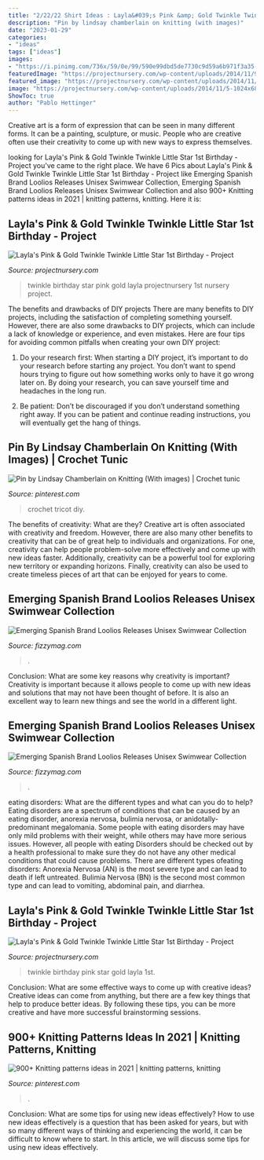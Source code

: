 ```yaml
---
title: "2/22/22 Shirt Ideas : Layla&#039;s Pink &amp; Gold Twinkle Twinkle Little Star 1st Birthday"
description: "Pin by lindsay chamberlain on knitting (with images)"
date: "2023-01-29"
categories:
- "ideas"
tags: ["ideas"]
images:
- "https://i.pinimg.com/736x/59/0e/99/590e99dbd5de7730c9d59a6b971f3a35--crochet-sweater-patterns-crochet-sweaters.jpg"
featuredImage: "https://projectnursery.com/wp-content/uploads/2014/11/9-1024x680.jpg"
featured_image: "https://projectnursery.com/wp-content/uploads/2014/11/5-1024x682.jpg"
image: "https://projectnursery.com/wp-content/uploads/2014/11/5-1024x682.jpg"
ShowToc: true
author: "Pablo Hettinger"
---
```



Creative art is a form of expression that can be seen in many different forms. It can be a painting, sculpture, or music. People who are creative often use their creativity to come up with new ways to express themselves.

	

		
looking for Layla&#039;s Pink &amp; Gold Twinkle Twinkle Little Star 1st Birthday - Project you've came to the right place. We have 6 Pics about Layla&#039;s Pink &amp; Gold Twinkle Twinkle Little Star 1st Birthday - Project like Emerging Spanish Brand Loolios Releases Unisex Swimwear Collection, Emerging Spanish Brand Loolios Releases Unisex Swimwear Collection and also 900+ Knitting patterns ideas in 2021 | knitting patterns, knitting. Here it is:
		
    
## Layla&#039;s Pink &amp; Gold Twinkle Twinkle Little Star 1st Birthday - Project

<img loading=lazy src="https://projectnursery.com/wp-content/uploads/2014/11/9-1024x680.jpg" onerror="this.onerror=null;this.src='https://tse2.mm.bing.net/th?id=OIP.gmlw-gB_wanW3c8aax5jrQHaE6&amp;pid=15.1';" alt="Layla&#039;s Pink &amp; Gold Twinkle Twinkle Little Star 1st Birthday - Project">

_Source: projectnursery.com_

>twinkle birthday star pink gold layla projectnursery 1st nursery project. 

	

The benefits and drawbacks of DIY projects
There are many benefits to DIY projects, including the satisfaction of completing something yourself. However, there are also some drawbacks to DIY projects, which can include a lack of knowledge or experience, and even mistakes. Here are four tips for avoiding common pitfalls when creating your own DIY project:
1. Do your research first: When starting a DIY project, it’s important to do your research before starting any project. You don’t want to spend hours trying to figure out how something works only to have it go wrong later on. By doing your research, you can save yourself time and headaches in the long run.

2. Be patient: Don’t be discouraged if you don’t understand something right away. If you can be patient and continue reading instructions, you will eventually get the hang of things.

    
## Pin By Lindsay Chamberlain On Knitting (With Images) | Crochet Tunic

<img loading=lazy src="https://i.pinimg.com/736x/59/0e/99/590e99dbd5de7730c9d59a6b971f3a35--crochet-sweater-patterns-crochet-sweaters.jpg" onerror="this.onerror=null;this.src='https://tse1.mm.bing.net/th?id=OIP.goGPK1qYdwdG9soq5xU0eADTEn&amp;pid=15.1';" alt="Pin by Lindsay Chamberlain on Knitting (With images) | Crochet tunic">

_Source: pinterest.com_

>crochet tricot diy. 

	

The benefits of creativity: What are they?
Creative art is often associated with creativity and freedom. However, there are also many other benefits to creativity that can be of great help to individuals and organizations. For one, creativity can help people problem-solve more effectively and come up with new ideas faster. Additionally, creativity can be a powerful tool for exploring new territory or expanding horizons. Finally, creativity can also be used to create timeless pieces of art that can be enjoyed for years to come.

    
## Emerging Spanish Brand Loolios Releases Unisex Swimwear Collection

<img loading=lazy src="https://fizzymag.com/uploads/article_photo/file_name/97b3380e-e6ef-4d6f-ae00-1f999778723f/1F9DAC80-706C-4FA9-9DC3-69910962A08F_1200x.png" onerror="this.onerror=null;this.src='https://tse2.mm.bing.net/th?id=OIP.ZaEq0-zpHtu6I6AoDuuh4QHaKX&amp;pid=15.1';" alt="Emerging Spanish Brand Loolios Releases Unisex Swimwear Collection">

_Source: fizzymag.com_

>. 

	

Conclusion: What are some key reasons why creativity is important?
Creativity is important because it allows people to come up with new ideas and solutions that may not have been thought of before. It is also an excellent way to learn new things and see the world in a different light.

    
## Emerging Spanish Brand Loolios Releases Unisex Swimwear Collection

<img loading=lazy src="https://fizzymag.com/uploads/article_photo/file_name/08cd6719-576e-4e36-bf6a-6cd679691da0/90166D90-725C-47A7-809E-C59A71761C59_1200x.png" onerror="this.onerror=null;this.src='https://tse1.mm.bing.net/th?id=OIP.5-JXew0g2RTxnHaSwpomFAHaKX&amp;pid=15.1';" alt="Emerging Spanish Brand Loolios Releases Unisex Swimwear Collection">

_Source: fizzymag.com_

>. 

	

eating disorders: What are the different types and what can you do to help?
Eating disorders are a spectrum of conditions that can be caused by an eating disorder, anorexia nervosa, bulimia nervosa, or anidotally-predominant megalomania. Some people with eating disorders may have only mild problems with their weight, while others may have more serious issues. However, all people with eating Disorders should be checked out by a health professional to make sure they do not have any other medical conditions that could cause problems. 
There are different types ofeating disorders: Anorexia Nervosa (AN) is the most severe type and can lead to death if left untreated. Bulimia Nervosa (BN) is the second most common type and can lead to vomiting, abdominal pain, and diarrhea.

    
## Layla&#039;s Pink &amp; Gold Twinkle Twinkle Little Star 1st Birthday - Project

<img loading=lazy src="https://projectnursery.com/wp-content/uploads/2014/11/5-1024x682.jpg" onerror="this.onerror=null;this.src='https://tse1.mm.bing.net/th?id=OIP.yhLu_WE36-D7RniVo5ntXwHaE7&amp;pid=15.1';" alt="Layla&#039;s Pink &amp; Gold Twinkle Twinkle Little Star 1st Birthday - Project">

_Source: projectnursery.com_

>twinkle birthday pink star gold layla 1st. 

	

Conclusion: What are some effective ways to come up with creative ideas?
Creative ideas can come from anything, but there are a few key things that help to produce better ideas. By following these tips, you can be more creative and have more successful brainstorming sessions.

    
## 900+ Knitting Patterns Ideas In 2021 | Knitting Patterns, Knitting

<img loading=lazy src="https://i.pinimg.com/236x/c1/14/5c/c1145c1f50d95eccc9bb297b09c86a0e--summer-patterns-color-patterns.jpg" onerror="this.onerror=null;this.src='https://tse1.mm.bing.net/th?id=OIP.C_deswStrn5A0hhU6jijJAAAAA&amp;pid=15.1';" alt="900+ Knitting patterns ideas in 2021 | knitting patterns, knitting">

_Source: pinterest.com_

>. 

	

Conclusion: What are some tips for using new ideas effectively?
How to use new ideas effectively is a question that has been asked for years, but with so many different ways of thinking and experiencing the world, it can be difficult to know where to start. In this article, we will discuss some tips for using new ideas effectively.

